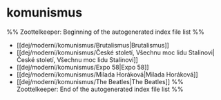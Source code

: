 # komunismus
%% Zoottelkeeper: Beginning of the autogenerated index file list  %%
-  [[dej/moderní/komunismus/Brutalismus|Brutalismus]]
-  [[dej/moderní/komunismus/České století, Všechnu moc lidu Stalinovi|České století, Všechnu moc lidu Stalinovi]]
-  [[dej/moderní/komunismus/Expo 58|Expo 58]]
-  [[dej/moderní/komunismus/Milada Horáková|Milada Horáková]]
-  [[dej/moderní/komunismus/The Beatles|The Beatles]]
%% Zoottelkeeper: End of the autogenerated index file list  %%

